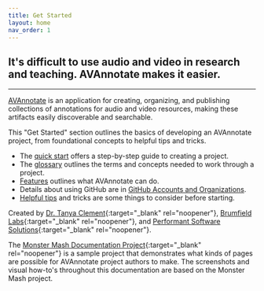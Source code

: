```yaml
---
title: Get Started
layout: home
nav_order: 1
---
```


## It's difficult to use audio and video in research and teaching. AVAnnotate makes it easier.
---
[AVAnnotate](https://av-annotate.org/) is an application for creating, organizing, and publishing collections of annotations for audio and video resources, making these artifacts easily discoverable and searchable.

This "Get Started" section outlines the basics of developing an AVAnnotate project, from foundational concepts to helpful tips and tricks. 
- The [quick start](https://avannotate.github.io/documentation/pages/quickstart/) offers a step-by-step guide to creating a project.
- The [glossary](https://avannotate.github.io/documentation/pages/glossary/) outlines the terms and concepts needed to work through a project.
- [Features](https://avannotate.github.io/documentation/pages/features/) outlines what AVAnnotate can do.
- Details about using GitHub are in [GitHub Accounts and Organizations](https://avannotate.github.io/documentation/pages/orgs/).
- [Helpful tips](https://avannotate.github.io/documentation/pages/tips/) and tricks are some things to consider before starting. 

Created by [Dr. Tanya Clement](https://tanyaclement.org/){:target="_blank" rel="noopener"}, [Brumfield Labs](https://www.brumfieldlabs.com/){:target="_blank" rel="noopener"}, and [Performant Software Solutions](https://www.performantsoftware.com/){:target="_blank" rel="noopener"}.

The [Monster Mash Documentation Project](https://avannotate.github.io/mm/){:target="_blank" rel="noopener"} is a sample project that demonstrates what kinds of pages are possible for AVAnnotate project authors to make. The screenshots and visual how-to's throughout this documentation are based on the Monster Mash project.
